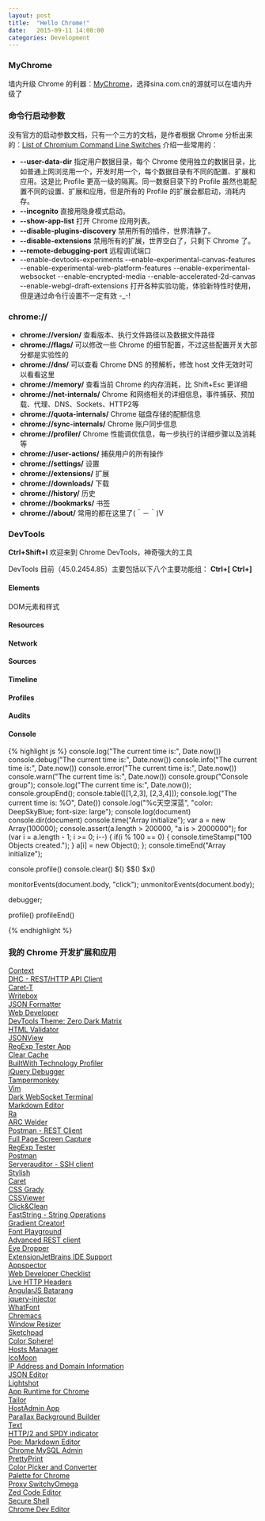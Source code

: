 ```yaml
---
layout: post
title:  "Hello Chrome!"
date:   2015-09-11 14:00:00
categories: Development
---
```


### MyChrome
墙内升级 Chrome 的利器：[MyChrome](http://code.taobao.org/p/mychrome/src/trunk/release/)，选择sina.com.cn的源就可以在墙内升级了

### 命令行启动参数
没有官方的启动参数文档，只有一个三方的文档，是作者根据 Chrome 分析出来的：[List of Chromium Command Line Switches](http://peter.sh/experiments/chromium-command-line-switches/)  介绍一些常用的：  

+ **--user-data-dir** 指定用户数据目录，每个 Chrome 使用独立的数据目录，比如普通上网浏览用一个，开发时用一个，每个数据目录有不同的配置、扩展和应用。这是比 Profile 更高一级的隔离。同一数据目录下的 Profile 虽然也能配置不同的设置、扩展和应用，但是所有的 Profile 的扩展会都启动，消耗内存。  
+ **--incognito** 直接用隐身模式启动。  
+ **--show-app-list** 打开 Chrome 应用列表。  
+ **--disable-plugins-discovery** 禁用所有的插件，世界清静了。  
+ **--disable-extensions** 禁用所有的扩展，世界空白了，只剩下 Chrome 了。  
+ **--remote-debugging-port** 远程调试端口
+ --enable-devtools-experiments --enable-experimental-canvas-features --enable-experimental-web-platform-features --enable-experimental-websocket --enable-encrypted-media --enable-accelerated-2d-canvas --enable-webgl-draft-extensions 打开各种实验功能，体验新特性时使用，但是通过命令行设置不一定有效 -_-!  

### chrome://
+ **chrome://version/** 查看版本、执行文件路径以及数据文件路径  
+ **chrome://flags/** 可以修改一些 Chrome 的细节配置，不过这些配置开关大部分都是实验性的
+ **chrome://dns/** 可以查看 Chrome DNS 的预解析，修改 host 文件无效时可以看看这里
+ **chrome://memory/** 查看当前 Chrome 的内存消耗，比 Shift+Esc 更详细
+ **chrome://net-internals/** Chrome 和网络相关的详细信息，事件捕获、预加载、代理、DNS、Sockets、HTTP2等
+ **chrome://quota-internals/** Chrome 磁盘存储的配额信息
+ **chrome://sync-internals/** Chrome 账户同步信息
+ **chrome://profiler/** Chrome 性能调优信息，每一步执行的详细步骤以及消耗等
+ **chrome://user-actions/** 捕获用户的所有操作  
+ **chrome://settings/** 设置  
+ **chrome://extensions/** 扩展  
+ **chrome://downloads/** 下载  
+ **chrome://history/** 历史  
+ **chrome://bookmarks/** 书签  
+ **chrome://about/** 常用的都在这里了(＾－＾)V  

### DevTools
**Ctrl+Shift+I** 欢迎来到 Chrome DevTools，神奇强大的工具

DevTools 目前（45.0.2454.85）主要包括以下八个主要功能组：
**Ctrl+[**    **Ctrl+]**
#### Elements
DOM元素和样式
#### Resources
#### Network
#### Sources
#### Timeline
#### Profiles
#### Audits
#### Console
{% highlight js %}
console.log("The current time is:", Date.now())
console.debug("The current time is:", Date.now())
console.info("The current time is:", Date.now())
console.error("The current time is:", Date.now())
console.warn("The current time is:", Date.now())
console.group("Console group");
console.log("The current time is:", Date.now());
console.groupEnd();
console.table([[1,2,3], [2,3,4]]);
console.log("The current time is: %O", Date())
console.log("%c天空深蓝", "color: DeepSkyBlue; font-size: large");
console.log(document)
console.dir(document)
console.time("Array initialize");
    var a = new Array(100000);
    console.assert(a.length > 200000, "a is > 2000000");
    for (var i = a.length - 1; i >= 0; i--) {
        if(i % 100 == 0) {
            console.timeStamp("100 Objects created.");
        }
        a[i] = new Object();
    };
console.timeEnd("Array initialize");

console.profile()
console.clear()
$()
$$()
$x()

monitorEvents(document.body, "click");
unmonitorEvents(document.body);

debugger;

profile()
profileEnd()

{% endhighlight %}

### 我的 Chrome 开发扩展和应用
[Context](https://chrome.google.com/webstore/detail/context/aalnjolghjkkogicompabhhbbkljnlka)  
[DHC - REST/HTTP API Client](https://chrome.google.com/webstore/detail/context/aejoelaoggembcahagimdiliamlcdmfm)  
[Caret-T](https://chrome.google.com/webstore/detail/context/agiednhnlghobdgpgfdnbdaflnngmoij)  
[Writebox](https://chrome.google.com/webstore/detail/context/bbehjmjchoiaglkeboicbgkpfafcmhij)  
[JSON Formatter](https://chrome.google.com/webstore/detail/context/bcjindcccaagfpapjjmafapmmgkkhgoa)  
[Web Developer](https://chrome.google.com/webstore/detail/context/bfbameneiokkgbdmiekhjnmfkcnldhhm)  
[DevTools Theme: Zero Dark Matrix](https://chrome.google.com/webstore/detail/context/bomhdjeadceaggdgfoefmpeafkjhegbo)  
[HTML Validator](https://chrome.google.com/webstore/detail/context/cgndfbhngibokieehnjhbjkkhbfmhojo)  
[JSONView](https://chrome.google.com/webstore/detail/context/chklaanhfefbnpoihckbnefhakgolnmc)  
[RegExp Tester App](https://chrome.google.com/webstore/detail/context/cmmblmkfaijaadfjapjddbeaoffeccib)  
[Clear Cache](https://chrome.google.com/webstore/detail/context/cppjkneekbjaeellbfkmgnhonkkjfpdn)  
[BuiltWith Technology Profiler](https://chrome.google.com/webstore/detail/context/dapjbgnjinbpoindlpdmhochffioedbn)  
[jQuery Debugger](https://chrome.google.com/webstore/detail/context/dbhhnnnpaeobfddmlalhnehgclcmjimi)  
[Tampermonkey](https://chrome.google.com/webstore/detail/context/dhdgffkkebhmkfjojejmpbldmpobfkfo)  
[Vim](https://chrome.google.com/webstore/detail/context/dhhoacdlegcbdglbfnhgnlchpkdlofkb)  
[Dark WebSocket Terminal](https://chrome.google.com/webstore/detail/context/dmogdjmcpfaibncngoolgljgocdabhke)  
[Markdown Editor](https://chrome.google.com/webstore/detail/context/dpibenlpmppnjcjfpcdgfomalnejildm)  
[Ra](https://chrome.google.com/webstore/detail/context/egipeapdjjhflkafmacobnmdbdkanoag)  
[ARC Welder](https://chrome.google.com/webstore/detail/context/emfinbmielocnlhgmfkkmkngdoccbadn)  
[Postman - REST Client](https://chrome.google.com/webstore/detail/context/fdmmgilgnpjigdojojpjoooidkmcomcm)  
[Full Page Screen Capture](https://chrome.google.com/webstore/detail/context/fdpohaocaechififmbbbbbknoalclacl)  
[RegExp Tester](https://chrome.google.com/webstore/detail/context/fekbbmalpajhfifodaakkfeodkpigjbk)  
[Postman](https://chrome.google.com/webstore/detail/context/fhbjgbiflinjbdggehcddcbncdddomop)  
[Serverauditor - SSH client](https://chrome.google.com/webstore/detail/context/fjcdjmmkgnkgihjnlbgcdamkadlkbmam)  
[Stylish](https://chrome.google.com/webstore/detail/context/fjnbnpbmkenffdnngjfgmeleoegfcffe)  
[Caret](https://chrome.google.com/webstore/detail/context/fljalecfjciodhpcledpamjachpmelml)  
[CSS Grady](https://chrome.google.com/webstore/detail/context/gdhlnmdfoeaagdlljpiklddgfnfidfli)  
[CSSViewer](https://chrome.google.com/webstore/detail/context/ggfgijbpiheegefliciemofobhmofgce)  
[Click&Clean](https://chrome.google.com/webstore/detail/context/ghgabhipcejejjmhhchfonmamedcbeod)  
[FastString - String Operations](https://chrome.google.com/webstore/detail/context/gpknmoniniacaobkeclmiiaekniaddnd)  
[Gradient Creator!](https://chrome.google.com/webstore/detail/context/hcplneddoadgichngfbobgpllfphdfla)  
[Font Playground](https://chrome.google.com/webstore/detail/context/hdpmpnhaoddjelneingmbnhaibbmjgno)  
[Advanced REST client](https://chrome.google.com/webstore/detail/context/hgmloofddffdnphfgcellkdfbfbjeloo)  
[Eye Dropper](https://chrome.google.com/webstore/detail/context/hmdcmlfkchdmnmnmheododdhjedfccka)  
[ExtensionJetBrains IDE Support](https://chrome.google.com/webstore/detail/context/hmhgeddbohgjknpmjagkdomcpobmllji)  
[Appspector](https://chrome.google.com/webstore/detail/context/homgcnaoacgigpkkljjjekpignblkeae)  
[Web Developer Checklist](https://chrome.google.com/webstore/detail/context/iahamcpedabephpcgkeikbclmaljebjp)  
[Live HTTP Headers](https://chrome.google.com/webstore/detail/context/iaiioopjkcekapmldfgbebdclcnpgnlo)  
[AngularJS Batarang](https://chrome.google.com/webstore/detail/context/ighdmehidhipcmcojjgiloacoafjmpfk)  
[jquery-injector](https://chrome.google.com/webstore/detail/context/indebdooekgjhkncmgbkeopjebofdoid)  
[WhatFont](https://chrome.google.com/webstore/detail/context/jabopobgcpjmedljpbcaablpmlmfcogm)  
[Chremacs](https://chrome.google.com/webstore/detail/context/kglkomofdfeolfjjnmhdpkadaildaogd)  
[Window Resizer](https://chrome.google.com/webstore/detail/context/kkelicaakdanhinjdeammmilcgefonfh)  
[Sketchpad](https://chrome.google.com/webstore/detail/context/kkghjbajgkcialbbimbifdcjilhcgoim)  
[Color Sphere!](https://chrome.google.com/webstore/detail/context/knomilfbnhpkmibhmleppnkmcempglag)  
[Hosts Manager](https://chrome.google.com/webstore/detail/context/kpfmckjjpabojdhlncnccfhkfhbmnjfi)  
[IcoMoon](https://chrome.google.com/webstore/detail/context/kppingdhhalimbaehfmhldppemnmlcjd)  
[IP Address and Domain Information](https://chrome.google.com/webstore/detail/context/lhgkegeccnckoiliokondpaaalbhafoa)  
[JSON Editor](https://chrome.google.com/webstore/detail/context/lhkmoheomjbkfloacpgllgjcamhihfaj)  
[Lightshot](https://chrome.google.com/webstore/detail/context/mbniclmhobmnbdlbpiphghaielnnpgdp)  
[App Runtime for Chrome](https://chrome.google.com/webstore/detail/context/mfaihdlpglflfgpfjcifdjdjcckigekc)  
[Tailor](https://chrome.google.com/webstore/detail/context/mfakmogheanjhlgjhpijkhdjegllgenf)  
[HostAdmin App](https://chrome.google.com/webstore/detail/context/mfoaclfeiefiehgaojbmncmefhdnikeg)  
[Parallax Background Builder](https://chrome.google.com/webstore/detail/context/mklkemobgbjfgpnhfbdbainmenjanpbe)  
[Text](https://chrome.google.com/webstore/detail/context/mmfbcljfglbokpmkimbfghdkjmjhdgbg)  
[HTTP/2 and SPDY indicator](https://chrome.google.com/webstore/detail/context/mpbpobfflnpcgagjijhmgnchggcjblin)  
[Poe: Markdown Editor](https://chrome.google.com/webstore/detail/context/mpghdlgejmakmgbigejnjnmgdjaddhje)  
[Chrome MySQL Admin](https://chrome.google.com/webstore/detail/context/ndgnpnpakfcdjmpgmcaknimfgcldechn)  
[PrettyPrint](https://chrome.google.com/webstore/detail/context/nipdlgebaanapcphbcidpmmmkcecpkhg)  
[Color Picker and Converter](https://chrome.google.com/webstore/detail/context/ofkcpbjmhcdipbhcdfechmckpaofdjlf)  
[Palette for Chrome](https://chrome.google.com/webstore/detail/context/oolpphfmdmjbojolagcbgdemojhcnlod)  
[Proxy SwitchyOmega](https://chrome.google.com/webstore/detail/context/padekgcemlokbadohgkifijomclgjgif)  
[Zed Code Editor](https://chrome.google.com/webstore/detail/context/pfmjnmeipppmcebplngmhfkleiinphhp)  
[Secure Shell](https://chrome.google.com/webstore/detail/context/pnhechapfaindjhompbnflcldabbghjo)  
[Chrome Dev Editor](https://chrome.google.com/webstore/detail/context/pnoffddplpippgcfjdhbmhkofpnaalpg)  